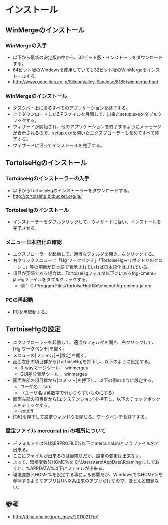 ﻿# インストール

## WinMergeのインストール
### WinMergeの入手

- 以下から最新の安定版の中から、32ビット版・インストーラをダウンロードする。
- 64ビット版のWindowsを使用していても32ビット版のWinMergeをインストールする。
- http://www.geocities.co.jp/SiliconValley-SanJose/8165/winmerge.html

### WinMergeのインストール

- タスクバー上にあるすべてのアプリケーションを終了する。
- 上でダウンロードしたZIPファイルを展開して、出来たsetup.exeをダブルクリックする。
- ウィザードが開始され、他のアプリケーションを終了するようにメッセージが表示されるので、setup.exeを開いたエクスプローラーも含めてすべて終了する。
- ウィザードに沿ってインストールを完了する。

## TortoiseHgのインストール
### TortoiseHgのインストーラーの入手

- 以下からTortoiseHgのインストーラーをダウンロードする。
- http://tortoisehg.bitbucket.org/ja/

### TortoiseHgのインストール

- インストーラーをダブルクリックして、ウィザードに従い、インストールを完了させる。

### メニュー日本語化の確認

- エクスプローラーを起動して、適当なフォルダを開き、右クリックする。
- 右クリックメニューに「Hg ワークベンチ」「TortoiseHg→リポジトリのクローン...」等の項目が日本語で表示されていれば日本語化はされている。
- 項目が英語である場合は、TortoiseHgフォルダ以下ににあるthg-cmenu-ja.regファイルをダブルクリックする。 
  - 例： C:\Program Files\TortoiseHg\i18n\cmenu\thg-cmenu-ja.reg

### PCの再起動

- PCを再起動する。

## TortoiseHgの設定

- エクスプローラーを起動して、適当なフォルダを開き、右クリックして、[Hg ワークベンチ]を開く。
- メニューの[ファイル]→[設定]を開く。
- 画面左部の項目群から[TortoiseHg]を押下し、以下のように設定する。
  - 3-wayマージツール： winmergeu
  - GUI差分表示ツール： winmergeu
- 画面左部の項目群から[コミット]を押下し、以下の例のように設定する。
  - ユーザ名： taro
  - （ユーザ名は英数字で分かりやすいものにする）
- 画面左部の項目群から[エクステンション]を押下し、以下のチェックボックスをチェックする。
  - extdiff
- [OK]を押下して設定ウィンドウを閉じる。ワークベンチを終了する。

### 設定ファイル mercurial.ini の場所について

- デフォルトでは%USERPROFILE%以下にmercurial.iniというファイル名で出来る。
- ここにファイルが出来るのは目障りだが、設定の変更は出来ない。
- よって、環境変数%HOME%を C:\Users\taro\AppData\Roaming にしておくと、%APPDATA%以下にファイルが出来る。
- 環境変数%HOME%を設定する事による影響だが、Windowsで%HOME%を参照するようなアプリはUNIX系由来のアプリだけなので、ほとんど問題ない。

## 参考

- http://d.hatena.ne.jp/re_guzy/20110217/p1
